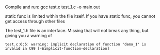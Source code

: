 Compile and run: gcc test.c test_1.c -o main.out

static func is limited within the file itself. If you have static func, you cannot get access through other files

The test_1.h file is an interface. Missing that will not break any thing, but giving you a warning of 

```test.c:6:5: warning: implicit declaration of function 'demo_1' is invalid in C99 [-Wimplicit-function-declaration]```
